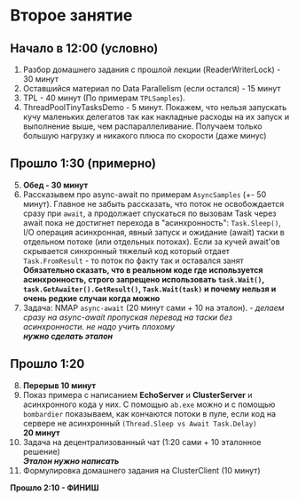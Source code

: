 # Второе занятие
## Начало в 12:00 (условно)
1. Разбор домашнего задания с прошлой лекции (ReaderWriterLock) - 30 минут
2. Оставшийся материал по Data Parallelism (если остался) - 15 минут
3. TPL - 40 минут (По примерам `TPLSamples`).    
4. ThreadPoolTinyTasksDemo - 5 минут. Покажем, что нельзя запускать кучу маленьких делегатов так как накладные расходы на их запуск и выполнение выше, чем распараллеливание. Получаем только большую нагрузку и никакого плюса по скорости (даже минус)
## Прошло 1:30 (примерно)
5. **Обед - 30 минут**
6. Рассказывем про async-await по примерам `AsyncSamples` (+- 50 минут). Главное не забыть рассказать, что поток не освобождается сразу при `await`, а продолжает спускаться по вызовам Task через await пока не достигнет перехода в "асинхронность": `Task.Sleep()`, I/O операция асинхронная, явный запуск и ожидание (await) таски в отдельном потоке (или отдельных потоках). Если за кучей await'ов скрывается синхронный тяжелый код который отдает `Task.FromResult` - то поток по факту так и оставался занят
   **Обязательно сказать, что в реальном коде где используется асинхронность, строго запрещено использовать `task.Wait()`, `task.GetAwaiter().GetResult()`, `Task.Wait(task)` и почему нельзя и очень редкие случаи когда можно**
7. Задача: NMAP `async-await` (20 минут сами + 10 на эталон). - *делаем сразу на async-await пропуская перевод на таски без асинхронности. не надо учить плохому*    
   __*нужно сделать эталон*__
## Прошло 1:20 
8. **Перерыв 10 минут**
9. Показ примера с написанием **EchoServer** и **ClusterServer** и асинхронного кода у них.
С помощью `ab.exe` можно и с помощью `bombardier` показываем, как кончаются потоки в пуле, если код на сервере не асинхронный `(Thread.Sleep vs Await Task.Delay)`   
**20 минут**
10. Задача на децентрализованный чат (1:20 сами + 10 эталонное решение)   
***Эталон нужно написать***
11. Формулировка домашнего задания на ClusterClient (10 минут)

**Прошло 2:10 - ФИНИШ**